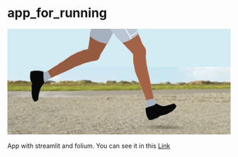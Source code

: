 # app_for_running
![imagen](https://raw.githubusercontent.com/sandroormeno/app_for_running/main/images/run.gif)

App with streamlit and folium.
You can see it in this  [Link](https://sandroormeno-app-for-running-home-bamvr2.streamlit.app)
